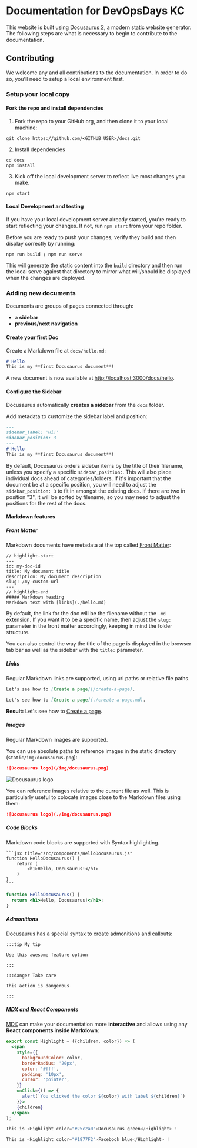 # Documentation for DevOpsDays KC

This website is built using [Docusaurus 2](https://docusaurus.io/), a modern static website generator. The following steps are what is necessary to begin to contribute to the documentation.

## Contributing

We welcome any and all contributions to the documentation. In order to do so, you'll need to setup a local environment first.

### Setup your local copy

#### Fork the repo and install dependencies

1. Fork the repo to your GitHub org, and then clone it to your local machine:

```
git clone https://github.com/<GITHUB_USER>/docs.git
```

2. Install dependencies

```
cd docs
npm install
```

3. Kick off the local development server to reflect live most changes you make.

```
npm start
```

#### Local Development and testing

If you have your local development server already started, you're ready to start reflecting your changes. If not, run `npm start` from your repo folder.

Before you are ready to push your changes, verify they build and then display correctly by running:

```
npm run build ; npm run serve
```

This will generate the static content into the `build` directory and then run the local serve against that directory to mirror what will/should be displayed when the changes are deployed.

### Adding new documents

Documents are groups of pages connected through:

- a **sidebar**
- **previous/next navigation**

#### Create your first Doc

Create a Markdown file at `docs/hello.md`:

```md title="docs/hello.md"
# Hello
This is my **first Docusaurus document**!
```

A new document is now available at [http://localhost:3000/docs/hello](http://localhost:3000/docs/hello).

#### Configure the Sidebar

Docusaurus automatically **creates a sidebar** from the `docs` folder.

Add metadata to customize the sidebar label and position:

```md title="docs/hello.md" {1-4}
---
sidebar_label: 'Hi!'
sidebar_position: 3
---
# Hello
This is my **first Docusaurus document**!
```

By default, Docusaurus orders sidebar items by the title of their filename, unless you specify a specific `sidebar_position:`. This will also place individual docs ahead of categories/folders. If it's important that the document be at a specific position, you will need to adjust the `sidebar_position: 3` to fit in amongst the existing docs. If there are two in position "3", it will be sorted by filename, so you may need to adjust the positions for the rest of the docs. 

#### Markdown features

##### Front Matter

Markdown documents have metadata at the top called [Front Matter](https://jekyllrb.com/docs/front-matter/):

```text title="my-doc.md"
// highlight-start
---
id: my-doc-id
title: My document title
description: My document description
slug: /my-custom-url
---
// highlight-end
##### Markdown heading
Markdown text with [links](./hello.md)
```

By default, the link for the doc will be the filename without the `.md` extension. If you want it to be a specific name, then adjust the `slug:` parameter in the front matter accordingly, keeping in mind the folder structure.

You can also control the way the title of the page is displayed in the browser tab bar as well as the sidebar with the `title:` parameter.

##### Links

Regular Markdown links are supported, using url paths or relative file paths.

```md
Let's see how to [Create a page](/create-a-page).
```

```md
Let's see how to [Create a page](./create-a-page.md).
```

**Result:** Let's see how to [Create a page](./create-a-page.md).

##### Images

Regular Markdown images are supported.

You can use absolute paths to reference images in the static directory (`static/img/docusaurus.png`):

```md
![Docusaurus logo](/img/docusaurus.png)
```

![Docusaurus logo](/img/docusaurus.png)

You can reference images relative to the current file as well. This is particularly useful to colocate images close to the Markdown files using them:

```md
![Docusaurus logo](./img/docusaurus.png)
```

##### Code Blocks

Markdown code blocks are supported with Syntax highlighting.

    ```jsx title="src/components/HelloDocusaurus.js"
    function HelloDocusaurus() {
        return (
            <h1>Hello, Docusaurus!</h1>
        )
    }
    ```

```jsx title="src/components/HelloDocusaurus.js"
function HelloDocusaurus() {
  return <h1>Hello, Docusaurus!</h1>;
}
```

##### Admonitions

Docusaurus has a special syntax to create admonitions and callouts:

    :::tip My tip

    Use this awesome feature option

    :::

    :::danger Take care

    This action is dangerous

    :::

##### MDX and React Components

[MDX](https://mdxjs.com/) can make your documentation more **interactive** and allows using any **React components inside Markdown**:

```jsx
export const Highlight = ({children, color}) => (
  <span
    style={{
      backgroundColor: color,
      borderRadius: '20px',
      color: '#fff',
      padding: '10px',
      cursor: 'pointer',
    }}
    onClick={() => {
      alert(`You clicked the color ${color} with label ${children}`)
    }}>
    {children}
  </span>
);

This is <Highlight color="#25c2a0">Docusaurus green</Highlight> !

This is <Highlight color="#1877F2">Facebook blue</Highlight> !
```
